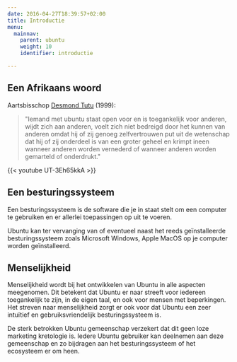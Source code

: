 ```yaml
---
date: 2016-04-27T18:39:57+02:00
title: Introductie
menu:
  mainnav:
    parent: ubuntu
    weight: 10
    identifier: introductie

---
```


## Een Afrikaans woord
Aartsbisschop [Desmond Tutu](http://nl.wikipedia.org/wiki/Desmond_Tutu) (1999):

>"Iemand met ubuntu staat open voor en is toegankelijk voor anderen, wijdt zich aan anderen, voelt zich niet bedreigd door het kunnen van anderen omdat hij of zij genoeg zelfvertrouwen put uit de wetenschap dat hij of zij onderdeel is van een groter geheel en krimpt ineen wanneer anderen worden vernederd of wanneer anderen worden gemarteld of onderdrukt."

{{< youtube UT-3Eh65kkA >}}

## Een besturingssysteem
Een besturingssysteem is de software die je in staat stelt om een computer te gebruiken en er allerlei toepassingen op uit te voeren.

Ubuntu kan ter vervanging van of eventueel naast het reeds geïnstalleerde besturingssysteem zoals Microsoft Windows, Apple MacOS op je computer worden geïnstalleerd.

## Menselijkheid
Menselijkheid wordt bij het ontwikkelen van Ubuntu in alle aspecten meegenomen. Dit betekent dat Ubuntu er naar streeft voor iedereen toegankelijk te zijn, in de eigen taal, en ook voor mensen met beperkingen. Het streven naar menselijkheid zorgt er ook voor dat Ubuntu een zeer intuïtief en gebruiksvriendelijk besturingssysteem is.

De sterk betrokken Ubuntu gemeenschap verzekert dat dit geen loze marketing kretologie is. Iedere Ubuntu gebruiker kan deelnemen aan deze gemeenschap en zo bijdragen aan het besturingssysteem of het ecosysteem er om heen.
